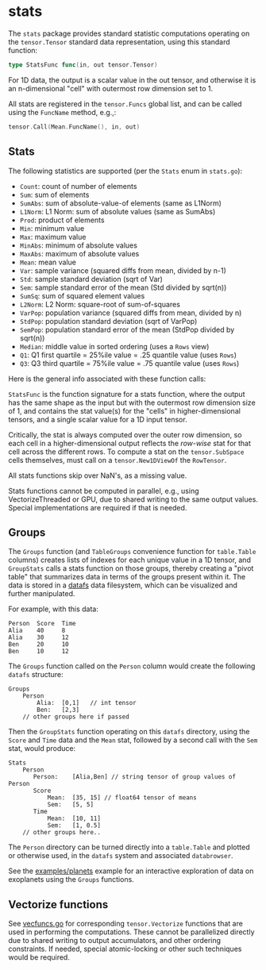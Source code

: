 # stats

The `stats` package provides standard statistic computations operating on the `tensor.Tensor` standard data representation, using this standard function:
```Go
type StatsFunc func(in, out tensor.Tensor)
```

For 1D data, the output is a scalar value in the out tensor, and otherwise it is an n-dimensional "cell" with outermost row dimension set to 1.

All stats are registered in the `tensor.Funcs` global list, and can be called using the `FuncName` method, e.g.,:
```Go
tensor.Call(Mean.FuncName(), in, out)
```

## Stats

The following statistics are supported (per the `Stats` enum in `stats.go`):

* `Count`:  count of number of elements
* `Sum`:  sum of elements
* `SumAbs`:  sum of absolute-value-of elements (same as L1Norm)
* `L1Norm`: L1 Norm: sum of absolute values (same as SumAbs)
* `Prod`:  product of elements
* `Min`:  minimum value
* `Max`:  maximum value
* `MinAbs`: minimum of absolute values
* `MaxAbs`: maximum of absolute values
* `Mean`:  mean value
* `Var`:  sample variance (squared diffs from mean, divided by n-1)
* `Std`:  sample standard deviation (sqrt of Var)
* `Sem`:  sample standard error of the mean (Std divided by sqrt(n))
* `SumSq`:  sum of squared element values
* `L2Norm`:  L2 Norm: square-root of sum-of-squares
* `VarPop`:  population variance (squared diffs from mean, divided by n)
* `StdPop`:  population standard deviation (sqrt of VarPop)
* `SemPop`:  population standard error of the mean (StdPop divided by sqrt(n))
* `Median`:  middle value in sorted ordering (uses a `Rows` view)
* `Q1`:  Q1 first quartile = 25%ile value = .25 quantile value (uses `Rows`)
* `Q3`:  Q3 third quartile = 75%ile value = .75 quantile value (uses `Rows`)

Here is the general info associated with these function calls:

`StatsFunc` is the function signature for a stats function, where the output has the same shape as the input but with the outermost row dimension size of 1, and contains the stat value(s) for the "cells" in higher-dimensional tensors, and a single scalar value for a 1D input tensor.

Critically, the stat is always computed over the outer row dimension, so each cell in a higher-dimensional output reflects the _row-wise_ stat for that cell across the different rows.  To compute a stat on the `tensor.SubSpace` cells themselves, must call on a `tensor.New1DViewOf` the `RowTensor`.  

All stats functions skip over NaN's, as a missing value.

Stats functions cannot be computed in parallel, e.g., using VectorizeThreaded or GPU, due to shared writing to the same output values.  Special implementations are required if that is needed.

## Groups

The `Groups` function (and `TableGroups` convenience function for `table.Table` columns) creates lists of indexes for each unique value in a 1D tensor, and `GroupStats` calls a stats function on those groups, thereby creating a "pivot table" that summarizes data in terms of the groups present within it. The data is stored in a [datafs](../datafs) data filesystem, which can be visualized and further manipulated.

For example, with this data:
```
Person  Score  Time
Alia    40     8
Alia    30     12
Ben     20     10
Ben     10     12
```
The `Groups` function called on the `Person` column would create the following `datafs` structure:
```
Groups
    Person
        Alia:  [0,1]   // int tensor
        Ben:   [2,3]
    // other groups here if passed
```
Then the `GroupStats` function operating on this `datafs` directory, using the `Score` and `Time` data and the `Mean` stat, followed by a second call with the `Sem` stat, would produce:
```
Stats
    Person
       Person:    [Alia,Ben] // string tensor of group values of Person
       Score
           Mean:  [35, 15] // float64 tensor of means
           Sem:   [5, 5]
       Time
           Mean:  [10, 11]
           Sem:   [1, 0.5]
    // other groups here..
```

The `Person` directory can be turned directly into a `table.Table` and plotted or otherwise used, in the `datafs` system and associated `databrowser`.

See the [examples/planets](../examples/planets) example for an interactive exploration of data on exoplanets using the `Groups` functions.

## Vectorize functions

See [vecfuncs.go](vecfuncs.go) for corresponding `tensor.Vectorize` functions that are used in performing the computations.  These cannot be parallelized directly due to shared writing to output accumulators, and other ordering constraints.  If needed, special atomic-locking or other such techniques would be required.

